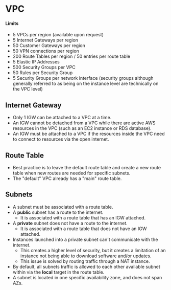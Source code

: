 # VPC

#### Limits

- 5 VPCs per region (available upon request)
- 5 Internet Gateways per region
- 50 Customer Gateways per region
- 50 VPN connections per region
- 200 Route Tables per region / 50 entries per route table
- 5 Elastic IP Addresses
- 500 Security Groups per VPC
- 50 Rules per Security Group
- 5 Security Groups per network interface (security groups although generally
  referred to as being on the instance level are technically on the VPC level)

## Internet Gateway

- Only 1 IGW can be attached to a VPC at a time.
- An IGW cannot be detached from a VPC while there are active AWS resources in
  the VPC (such as an EC2 instance or RDS database).
- An IGW must be attached to a VPC if the resources inside the VPC need to
  connect to resources via the open internet.

## Route Table

- Best practice is to leave the default route table and create a new route table
  when new routes are needed for specific subnets.
- The "default" VPC already has a "main" route table.

## Subnets

- A subnet must be associated with a route table.
- A **public** subnet has a route to the internet.
  - It is associated with a route table that has an IGW attached.
- A **private** subnet does not have a route to the internet.
  - It is associated with a route table that does not have an IGW attached.
- Instances launched into a private subnet can't communicate with the internet.
  - This creates a higher level of security, but it creates a limitation of an
    instance not being able to download software and/or updates.
  - This issue is solved by routing traffic through a NAT instance.
- By default, all subnets traffic is allowed to each other available subnet
  within via the **local** target in the route table.
- A subnet is located in one specific availability zone, and does not span AZs.

